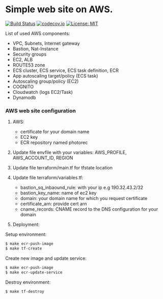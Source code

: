 # Simple web site on AWS.
[![Build Status](https://travis-ci.com/MTB90/terraform-aws-ecs.svg?branch=master)](https://travis-ci.com/MTB90/terraform-aws-ecs)
[![codecov.io](https://codecov.io/github/MTB90/terraform-aws-ecs/coverage.svg?branch=master)](https://codecov.io/github/MTB90/terraform-aws-ecs?branch=master)
[![License: MIT](https://img.shields.io/badge/License-MIT-yellow.svg)](https://opensource.org/licenses/MIT)

List of used AWS components:
- VPC, Subnets, Internet gateway
- Bastion, Nat-Instance
- Security groups
- EC2, ALB
- ROUTE53 zone
- ECS cluster, ECS service, ECS task definition, ECR
- App autoscaling target/policy (ECS task)
- Autoscaling group/policy (EC2)
- COGNITO
- Cloudwatch (logs EC2/Task)
- Dynamodb

### AWS web site configuration

1) AWS:
	- certificate for your domain name
	- EC2 key
	- ECR repository named photorec

2) Update file envfile with your variables: AWS_PROFILE, AWS_ACCOUNT_ID, REGION
3) Update file terraform/main.tf for tfstate location
4) Update file terraform/variables.tf: 
	- bastion_sq_inbaound_rule: with your ip e.g 190.32.43.2/32
	- bastion_key_name: name of ec2 key
	- domain: your domain name for which you request certificate
	- certificate_arn: provide cert arn
	- cname_records: CNAME record to the DNS configuration for your domain
5) Deployment:

Setup environment:
```bash
$ make ecr-push-image
$ make tf-create 
```
Create new image and update service:
```bash
$ make ecr-push-image
$ make ecr-update-service
``` 
Destroy environment:
```bash
$ make tf-destroy
```